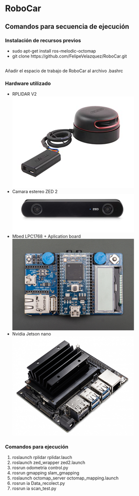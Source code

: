 <h1> RoboCar</h1> 
<h2 > Comandos para secuencia de ejecución </h2>
<h3> Instalación de recursos previos </h3>
<ul>
  <li>sudo apt-get install ros-melodic-octomap</li>
  <li>git clone https://github.com/FelipeVelazquez/RoboCar.git</li>
</ul>
<br> Añadir el espacio de trabajo de RoboCar al archivo .bashrc </br>
<h3>Hardware utilizado</h3>
<ul>
	<li>RPLIDAR V2</li>
	<img src="images/rplidar.jpg" width="400"> 
	<li>Camara estereo ZED 2</li>
	<img src="images/zed2.jpg" width="400">
	<li>Mbed LPC1768 + Aplication board</li>
	<img src="images/mbed.jpg" width="400">
	<li>Nvidia Jetson nano</li>
	<img src="images/jetson.jpg" width="400">
</ul>
<h3> Comandos para ejecución </h3>
<ol>
  <li >roslaunch rplidar rplidar.lauch</li>
  <li >roslaunch zed_wrapper zed2.launch</li>
  <li >rosrun odometria control.py</li>
  <li >rosrun gmapping slam_gmapping</li>
  <li >roslaunch octomap_server octomap_mapping.launch</li>
  <li >rosrun ia Data_recolect.py</li>
  <li >rosrun ia scan_test.py</li>
</ol>
